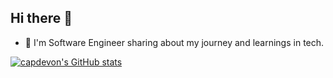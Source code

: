 ## Hi there 👋

- 🔭 I'm Software Engineer sharing about my journey and learnings in tech.
<!--
**capdevon/capdevon** is a ✨ _special_ ✨ repository because its `README.md` (this file) appears on your GitHub profile.

Here are some ideas to get you started:

- 🔭 I’m currently working on ...
- 🌱 I’m currently learning ...
- 👯 I’m looking to collaborate on ...
- 🤔 I’m looking for help with ...
- 💬 Ask me about ...
- 📫 How to reach me: ...
- 😄 Pronouns: ...
- ⚡ Fun fact: ...
-->

[![capdevon's GitHub stats](https://github-readme-stats.vercel.app/api?username=capdevon)](https://github.com/anuraghazra/github-readme-stats)
